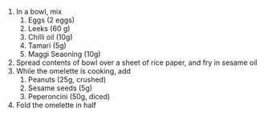 1. In a bowl, mix
   1. Eggs (2 eggs)
   2. Leeks (60 g)
   3. Chilli oil (10g)
   4. Tamari (5g)
   5. Maggi Seaoning (10g)
2. Spread contents of bowl over a sheet of rice paper, and fry in sesame oil
3. While the omelette is cooking, add
   1. Peanuts (25g, crushed)
   2. Sesame seeds (5g)
   3. Peperoncini (50g, diced)
4. Fold the omelette in half












